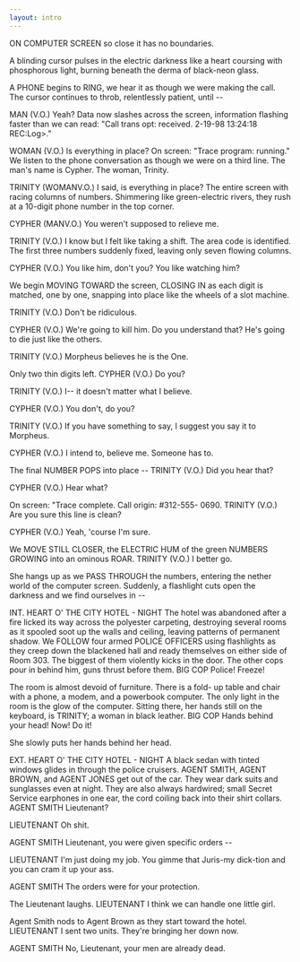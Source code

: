 ```yaml
---
layout: intro
---
```



ON COMPUTER SCREEN so close it has no boundaries.

A blinding cursor pulses in the electric darkness like a heart coursing with phosphorous light, burning beneath the derma of black-neon glass.

A PHONE begins to RING, we hear it as though we were making the call. The cursor continues to throb, relentlessly patient, until --

MAN (V.O.)
Yeah?
Data now slashes across the screen, information flashing faster than we can read: "Call trans opt: received. 2-19-98 13:24:18 REC:Log>."

WOMAN (V.O.)
Is everything in place?
On screen: "Trace program: running."
We listen to the phone conversation as though we were on a third line. The man's name is Cypher. The woman, Trinity.

TRINITY (WOMANV.O.)
I said, is everything in place?
The entire screen with racing columns of numbers. Shimmering like green-electric rivers, they rush at a 10-digit phone number in the top corner.

CYPHER (MANV.O.)
You weren't supposed to relieve me.

TRINITY (V.O.)
I know but I felt like taking a shift.
The area code is identified. The first three numbers suddenly fixed, leaving only seven flowing columns.

CYPHER (V.O.)
You like him, don't you? You like watching him?

We begin MOVING TOWARD the screen, CLOSING IN as each digit is matched, one by one, snapping into place like the wheels of a slot machine.

TRINITY (V.O.)
Don't be ridiculous.

CYPHER (V.O.)
We're going to kill him. Do you understand that? He's going to die just like the others.

TRINITY (V.O.)
Morpheus believes he is the One.

Only two thin digits left.
CYPHER (V.O.)
Do you?

TRINITY (V.O.)
I-- it doesn't matter what I believe.

CYPHER (V.O.)
You don't, do you?

TRINITY (V.O.)
If you have something to say, I suggest you say it to Morpheus.

CYPHER (V.O.)
I intend to, believe me. Someone has to.

The final NUMBER POPS into place --
TRINITY (V.O.)
Did you hear that?

CYPHER (V.O.)
Hear what?

On screen: "Trace complete. Call origin: #312-555- 0690.
TRINITY (V.O.)
Are you sure this line is clean?

CYPHER (V.O.)
Yeah, 'course I'm sure.

We MOVE STILL CLOSER, the ELECTRIC HUM of the green NUMBERS GROWING into an ominous ROAR.
TRINITY (V.O.)
I better go.

She hangs up as we PASS THROUGH the numbers, entering the nether world of the computer screen. Suddenly, a flashlight cuts open the darkness and we find ourselves in --

INT. HEART O' THE CITY HOTEL - NIGHT
The hotel was abandoned after a fire licked its way across the polyester carpeting, destroying several rooms as it spooled soot up the walls and ceiling, leaving patterns of permanent shadow.
We FOLLOW four armed POLICE OFFICERS using flashlights as they creep down the blackened hall and ready themselves on either side of Room 303.
The biggest of them violently kicks in the door. The other cops pour in behind him, guns thrust before them.
BIG COP
Police! Freeze!

The room is almost devoid of furniture. There is a fold- up table and chair with a phone, a modem, and a powerbook computer. The only light in the room is the glow of the computer.
Sitting there, her hands still on the keyboard, is TRINITY; a woman in black leather.
BIG COP
Hands behind your head! Now! Do it!

She slowly puts her hands behind her head.

EXT. HEART O' THE CITY HOTEL - NIGHT
A black sedan with tinted windows glides in through the police cruisers. AGENT SMITH, AGENT BROWN, and AGENT JONES get out of the car.
They wear dark suits and sunglasses even at night. They are also always hardwired; small Secret Service earphones in one ear, the cord coiling back into their shirt collars.
AGENT SMITH
Lieutenant?

LIEUTENANT
Oh shit.

AGENT SMITH
Lieutenant, you were given specific orders --

LIEUTENANT
I'm just doing my job. You gimme that Juris-my dick-tion and you can cram it up your ass.

AGENT SMITH
The orders were for your protection.

The Lieutenant laughs.
LIEUTENANT
I think we can handle one little girl.

Agent Smith nods to Agent Brown as they start toward the hotel.
LIEUTENANT
I sent two units. They're bringing her down now.

AGENT SMITH
No, Lieutenant, your men are already dead.